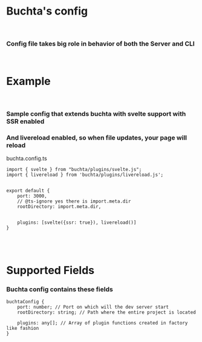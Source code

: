 # Buchta's config

<br>

### Config file takes big role in behavior of both the Server and CLI

<br>

# Example

<br>

### Sample config that extends buchta with svelte support with SSR enabled
### And livereload enabled, so when file updates, your page will reload

<div class="docs-notebook mt-5">
    <div class="notebook-top">
        <div class="notebook-top-active">buchta.config.ts</div>
    </div>
    <div class="notebook-parts">
        <div>
            <pre class="typescript bg-black rounded-md mt-5 bg-opacity-40"><code>import { svelte } from "buchta/plugins/svelte.js";
import { livereload } from 'buchta/plugins/livereload.js';
<br>
export default {
    port: 3000,
    // @ts-ignore yes there is import.meta.dir
    rootDirectory: import.meta.dir,
<br>
    plugins: [svelte({ssr: true}), livereload()]
}</code></pre>
        </div>
    </div>
</div>

<br>
<br>

# Supported Fields

### Buchta config contains these fields

<pre class="typescript bg-black rounded-md mt-5 bg-opacity-40"><code>buchtaConfig {
    port: number; // Port on which will the dev server start
    rootDirectory: string; // Path where the entire project is located

    plugins: any[]; // Array of plugin functions created in factory like fashion
}</code></pre>

<br>